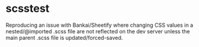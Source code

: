 # scsstest
Reproducing an issue with Bankai/Sheetify where changing CSS values in a nested/@imported .scss file are not reflected on the dev server unless the main parent .scss file is updated/forced-saved.
